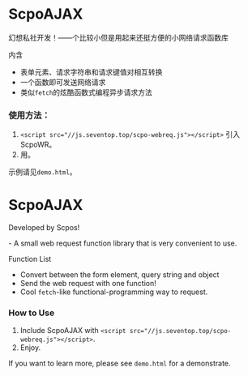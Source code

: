 # ScpoAJAX

幻想私社开发！——个比较小但是用起来还挺方便的小网络请求函数库

内含
- 表单元素、请求字符串和请求键值对相互转换
- 一个函数即可发送网络请求
- 类似`fetch`的炫酷函数式编程异步请求方法

### 使用方法：

1. `<script src="//js.seventop.top/scpo-webreq.js"></script>`
   引入ScpoWR。
2. 用。

示例请见`demo.html`。

# ScpoAJAX

Developed by Scpos!

\- A small web request function library that is very convenient to use.

Function List
- Convert between the form element, query string and object
- Send the web request with one function!
- Cool `fetch`-like functional-programming way to request.

### How to Use

1. Include ScpoAJAX with `<script src="//js.seventop.top/scpo-webreq.js"></script>`.
2. Enjoy.

If you want to learn more, please see `demo.html` for a demonstrate.
